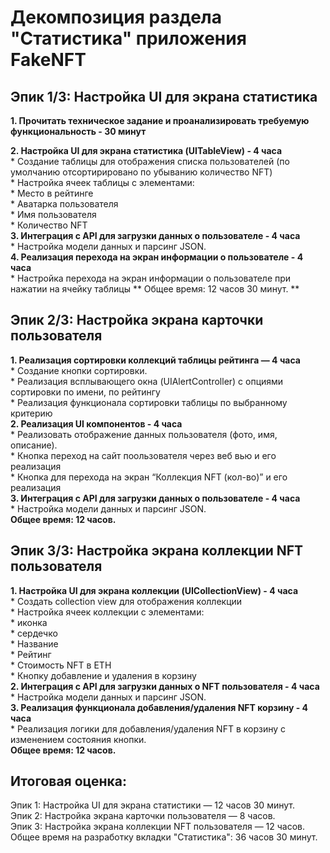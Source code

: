 #  Декомпозиция раздела "Статистика" приложения FakeNFT

## Эпик 1/3: Настройка UI для экрана статистика
**1. Прочитать техническое задание и проанализировать требуемую функциональность - 30 минут**

**2. Настройка UI для экрана статистика (UITableView) - 4 часа**  
    * Создание таблицы для отображения списка пользователей (по умолчанию отсортирировано по убыванию количество NFT)  
    * Настройка ячеек таблицы с элементами:  
        * Место в рейтинге  
        * Аватарка пользователя  
        * Имя пользователя  
        * Количество NFT  
**3. Интеграция с API для загрузки данных о пользователе - 4 часа**   
    * Настройка модели данных и парсинг JSON.  
**4. Реализация перехода на экран информации о пользователе - 4 часа**  
    * Настройка перехода на экран информации о пользователе при нажатии на ячейку таблицы
** Общее время: 12 часов 30 минут. **  
## Эпик 2/3: Настройка экрана карточки пользователя  
**1.  Реализация сортировки коллекций таблицы рейтинга — 4 часа**  
    * Создание кнопки сортировки.  
    * Реализация всплывающего окна (UIAlertController) с опциями сортировки по имени, по рейтингу   
    * Реализация функционала сортировки таблицы по выбранному критерию  
**2.  Реализация UI компонентов - 4 часа**  
    * Реализовать отображение данных пользователя (фото, имя, описание).  
    * Кнопка переход на сайт поользователя через веб вью и его реализация  
    * Кнопка для перехода на экран “Коллекция NFT (кол-во)” и его реализация  
**3.  Интеграция с API для загрузки данных о пользователе - 4 часа**  
    * Настройка модели данных и парсинг JSON.  
**Общее время: 12 часов.**  
## Эпик 3/3: Настройка экрана коллекции NFT пользователя    
**1. Настройка UI для экрана коллекции (UIСollectionView)  - 4 часа**  
    * Создать collection view для отображения коллекции  
    * Настройка ячеек коллекции с элементами:  
    * иконка  
    * сердечко  
    * Название  
    * Рейтинг  
    * Стоимость NFT в ETH  
    * Кнопку добавление и удаления в корзину  
**2. Интеграция с API для загрузки данных о NFT пользователя - 4 часа**   
    * Настройка модели данных и парсинг JSON.  
**3. Реализация функционала добавления/удаления NFT корзину - 4 часа**  
    * Реализация логики для добавления/удаления NFT в корзину с изменением состояния кнопки.  
**Общее время: 12 часов.**  
  
## Итоговая оценка:
Эпик 1: Настройка UI для экрана статистики — 12 часов 30 минут.  
Эпик 2: Настройка экрана карточки пользователя — 8 часов.  
Эпик 3: Настройка экрана коллекции NFT пользователя — 12 часов.  
Общее время на разработку вкладки "Статистика": 36 часов 30 минут.
